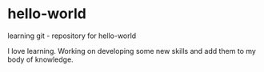 # hello-world
learning git - repository for hello-world

I love learning.  Working on developing some new skills and add them to my body of knowledge.
